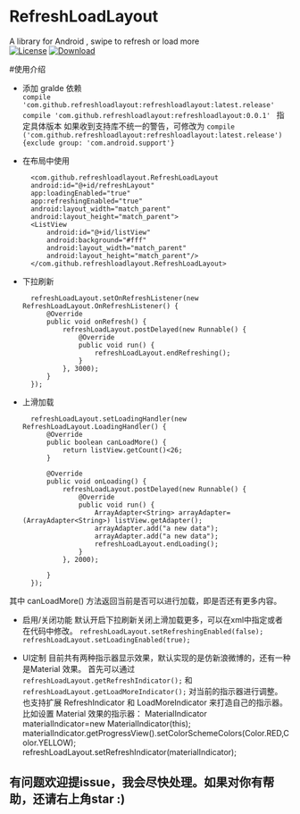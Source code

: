 # RefreshLoadLayout
A library for Android , swipe to refresh or load more  
[![License](https://img.shields.io/badge/license-Apache%202-green.svg)](https://www.apache.org/licenses/LICENSE-2.0)
[![Download](https://api.bintray.com/packages/jellybean/RefreshLoadLayout/com.github.refreshloadlayout/images/download.svg) ](https://bintray.com/jellybean/RefreshLoadLayout/com.github.refreshloadlayout/_latestVersion)

#使用介绍
- 添加 gralde 依赖  
`compile 'com.github.refreshloadlayout:refreshloadlayout:latest.release'`  
`compile 'com.github.refreshloadlayout:refreshloadlayout:0.0.1' `  指定具体版本
如果收到支持库不统一的警告，可修改为  `compile ('com.github.refreshloadlayout:refreshloadlayout:latest.release'){exclude group: 'com.android.support'}`

- 在布局中使用

        <com.github.refreshloadlayout.RefreshLoadLayout
        android:id="@+id/refreshLayout"
        app:loadingEnabled="true"
        app:refreshingEnabled="true"
        android:layout_width="match_parent"
        android:layout_height="match_parent">
        <ListView
            android:id="@+id/listView"
            android:background="#fff"
            android:layout_width="match_parent"
            android:layout_height="match_parent"/>
        </com.github.refreshloadlayout.RefreshLoadLayout>
- 下拉刷新


        refreshLoadLayout.setOnRefreshListener(new RefreshLoadLayout.OnRefreshListener() {
            @Override
            public void onRefresh() {
                refreshLoadLayout.postDelayed(new Runnable() {
                    @Override
                    public void run() {
                        refreshLoadLayout.endRefreshing();
                    }
                }, 3000);
            }
        });
- 上滑加载

        refreshLoadLayout.setLoadingHandler(new RefreshLoadLayout.LoadingHandler() {
            @Override
            public boolean canLoadMore() {
                return listView.getCount()<26;
            }

            @Override
            public void onLoading() {
                refreshLoadLayout.postDelayed(new Runnable() {
                    @Override
                    public void run() {
                        ArrayAdapter<String> arrayAdapter= (ArrayAdapter<String>) listView.getAdapter();
                        arrayAdapter.add("a new data");
                        arrayAdapter.add("a new data");
                        refreshLoadLayout.endLoading();
                    }
                }, 2000);

            }
        });
其中 canLoadMore() 方法返回当前是否可以进行加载，即是否还有更多内容。

- 启用/关闭功能
默认开启下拉刷新关闭上滑加载更多，可以在xml中指定或者在代码中修改。
`refreshLoadLayout.setRefreshingEnabled(false);`
 `refreshLoadLayout.setLoadingEnabled(true);`

- UI定制
目前共有两种指示器显示效果，默认实现的是仿新浪微博的，还有一种是Material 效果。
首先可以通过 `refreshLoadLayout.getRefreshIndicator();` 和 `refreshLoadLayout.getLoadMoreIndicator();` 对当前的指示器进行调整。
也支持扩展 RefreshIndicator 和 LoadMoreIndicator 来打造自己的指示器。
比如设置 Material 效果的指示器：
        MaterialIndicator materialIndicator=new MaterialIndicator(this);
        materialIndicator.getProgressView().setColorSchemeColors(Color.RED,Color.YELLOW);
        refreshLoadLayout.setRefreshIndicator(materialIndicator);

## 有问题欢迎提issue，我会尽快处理。如果对你有帮助，还请右上角star :)